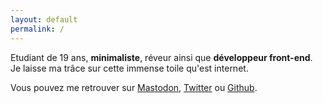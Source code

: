 ```yaml
---
layout: default
permalink: /
---
```


Etudiant de 19 ans, **minimaliste**, réveur ainsi que **développeur front-end**.<br>
Je laisse ma trâce sur cette immense toile qu'est internet.

Vous pouvez me retrouver sur [Mastodon][Mastodon], [Twitter][Twitter] ou [Github][Github].

[Github]: https://github.com/LucasCtrl
[Twitter]: https://twitter.com/LucasCtrlAlt
[Mastodon]: https://mstdn.io/@LucasAlt